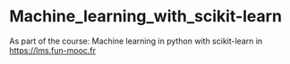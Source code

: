 # Machine_learning_with_scikit-learn
As part of the course: Machine learning in python with scikit-learn in https://lms.fun-mooc.fr
